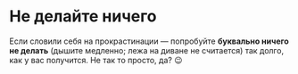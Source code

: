 # Не&nbsp;делайте ничего

Если словили себя на&nbsp;прокрастинации&nbsp;&mdash; попробуйте **буквально ничего не&nbsp;делать** \(дышите медленно; лежа на&nbsp;диване не&nbsp;считается\) так долго, как у&nbsp;вас получится. Не&nbsp;так то&nbsp;просто, да? 😉
